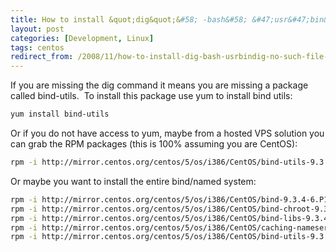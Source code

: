 ```yaml
---
title: How to install &quot;dig&quot;&#58; -bash&#58; &#47;usr&#47;bin&#47;dig&#58; No such file or directory
layout: post
categories: [Development, Linux]
tags: centos
redirect_from: /2008/11/how-to-install-dig-bash-usrbindig-no-such-file-or-directory/
---
```


If you are missing the dig command it means you are missing a package called bind-utils.  To install this package use yum to install bind utils:

```bash
yum install bind-utils
```

Or if you do not have access to yum, maybe from a hosted VPS solution you can grab the RPM packages (this is 100% assuming you are CentOS):

```bash
rpm -i http://mirror.centos.org/centos/5/os/i386/CentOS/bind-utils-9.3.4-6.P1.el5.i386.rpm
```

Or maybe you want to install the entire bind/named system:

```bash
rpm -i http://mirror.centos.org/centos/5/os/i386/CentOS/bind-9.3.4-6.P1.el5.i386.rpm
rpm -i http://mirror.centos.org/centos/5/os/i386/CentOS/bind-chroot-9.3.4-6.P1.el5.i386.rpm
rpm -i http://mirror.centos.org/centos/5/os/i386/CentOS/bind-libs-9.3.4-6.P1.el5.i386.rpm
rpm -i http://mirror.centos.org/centos/5/os/i386/CentOS/caching-nameserver-9.3.4-6.P1.el5.i386.rpm
rpm -i http://mirror.centos.org/centos/5/os/i386/CentOS/bind-utils-9.3.4-6.P1.el5.i386.rpm
```
